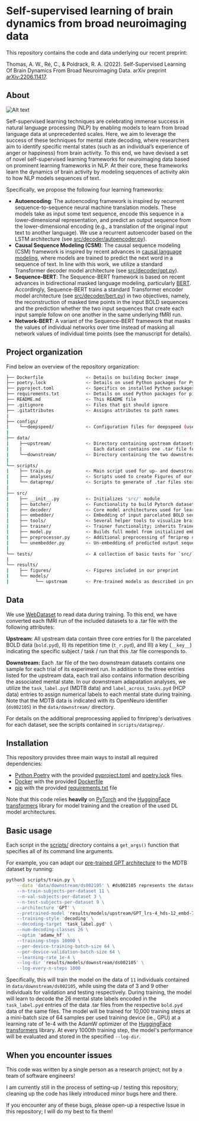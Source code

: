 # Self-supervised learning of brain dynamics from broad neuroimaging data

This repository contains the code and data underlying our recent preprint:

Thomas, A. W., Ré, C., & Poldrack, R. A. (2022). Self-Supervised Learning Of Brain Dynamics From Broad Neuroimaging Data. arXiv preprint [arXiv:2206.11417](https://arxiv.org/abs/2206.11417).


## About

![Alt text](results/figures/fig1_modeling-frameworks.png?raw=true "Learning frameworks")

Self-supervised learning techniques are celebrating immense success in natural language processing (NLP) by enabling models to learn from broad language data at unprecedented scales. Here, we aim to leverage the success of these techniques for mental state decoding, where researchers aim to identify specific mental states (such as an individual’s experience of anger or happiness) from brain activity. To this end, we have devised a set of novel self-supervised learning frameworks for neuroimaging data based on prominent learning frameworks in NLP. At their core, these frameworks learn the dynamics of brain activity by modeling sequences of activity akin to how NLP models sequences of text. 

Specifically, we propose the following four learning frameworks:
- **Autoencoding**: The autoencoding framework is inspired by recurrent sequence-to-sequence neural machine translation models. These models take as input some text sequence, encode this sequence in a lower-dimensional representation, and predict an output sequence from the lower-dimensional encoding (e.g., a translation of the original input text to another language). We use a recurrent autoencoder based on the LSTM architecture (see [src/decoder/autoencoder.py](src/decoder/autoencoder.py)).
- **Causal Sequence Modeling (CSM)**: The causal sequence modeling (CSM) framework is inspired by recent advances in [causal language modeling](https://proceedings.neurips.cc/paper/2020/hash/1457c0d6bfcb4967418bfb8ac142f64a-Abstract.html), where models are trained to predict the next word in a sequence of text. In line with this work, we utilize a standard Transformer decoder model architecture (see [src/decoder/gpt.py](src/decoder/gpt.py)).
- **Sequence-BERT**: The Sequence-BERT framework is based on recent advances in bidirectional masked language
modeling, particularly [BERT](https://arxiv.org/abs/1810.04805). Accordingly, Sequence-BERT trains a standard Transformer encoder model architecture (see [src/decoder/bert.py](src/decoder/bert.py)) in two objectives, namely, the reconstruction of masked time points in the input BOLD sequences and the prediction whether the two input sequences that create each input sample follow on one another in the same underlying fMRI run. 
- **Network-BERT**: A variant of the Sequence-BERT framework that masks the values of individual networks over time instead of masking all network values of individual time points (see the manuscript for details). 


## Project organization

Find below an overview of the repository organization: 

```bash
├── Dockerfile                <- Details on building Docker image
├── poetry.lock               <- Details on used Python packages for Python poetry
├── pyproject.toml            <- Specifics on installed Python packages with Python poetry
├── requirements.txt          <- Details on used Python packages for pip install 
├── README.md                 <- This README file
├── .gitignore                <- Files that git should ignore
├── .gitattributes            <- Assigns attributes to path names
|
├── configs/
|    └──deepspeed/            <- Configuration files for deepspeed (used to accelerate GPU training)
|
├── data/
|    ├──upstream/             <- Directory containing upstream datasets;
|    |                           Each dataset contains one .tar file for each of its fMRI runs
|    └──downstream/           <- Directory containing the two downstream datasets
|
└── scripts/
|    ├── train.py             <- Main script used for up- and downstream training of models
|    ├── analyses/            <- Scripts used to create Figures of our preprint
|    └── dataprep/            <- Scripts to generate of .tar files stored in `data/`
|
├── src/
|    ├── __init__.py          <- Initializes 'src/' module
|    ├── batcher/             <- Functionality to build Pytorch datasets from .tar-files in data/
|    ├── decoder/             <- Core model architectures used for learning
|    ├── embedder/            <- Embedding of input parcelated BOLD sequences into embedding space; Adding of training tokens to input; Masking of inputs during training; Computation of training losses
|    ├── tools/               <- Several helper tools to visualize brain maps, grab .tar-files, plot DL model architectures, and configure wandb
|    ├── trainer/             <- Trainer functionality; inherits Trainer object from HuggingFrace transformers library
|    ├── model.py             <- Builds full model from initialized embedder, decoder, and unembedder objects
|    ├── preprocessor.py      <- Additional preprocessing of fmriprep derivatives
|    └── unembedder.py        <- Un-embedding of predicted output sequences back to input space
|
└── tests/                    <- A collection of basic tests for `src/` module
|
└── results/
|    ├── figures/             <- Figures included in our preprint
|    └── models/              
|          └── upstream       <- Pre-trained models as described in preprint
```


## Data

We use [WebDataset](https://github.com/webdataset/webdataset) to read data during training. To this end, we have converted each fMRI run of the included datasets to a .tar file with the following attributes:

**Upstream:** All upstream data contain three core entries for I) the parcelated BOLD data (`bold.pyd`), II) its repetition time (`t_r.pyd`), and III) a key (`__key__`) indicating the specific subject / task / run that this .tar file corresponds to. 

**Downstream:** Each .tar file of the two downstream datasets contains one sample for each trial of its experiment run. In addition to the three entries listed for the upstream data, each trail also contains information describing the associated mental state. In our downstream adapatation analyses, we utilize the `task_label.pyd` (MDTB data) and `label_across_tasks.pyd` (HCP data) entries to assign numerical labels to each mental state during training. Note that the MDTB data is indicated with its OpenNeuro identifier (`ds002105`) in the `data/downstream/` directory. 

For details on the additional preprocessing applied to fmriprep's derivatives for each dataset, see the scripts contained in `scripts/dataprep/`.


## Installation 

This repository provides three main ways to install all required dependencies:

- [Python Poetry](https://python-poetry.org/) with the provided [pyproject.toml](pyproject.toml) and [poetry.lock](poetry.lock) files.
- [Docker](https://www.docker.com/) with the provided [Dockerfile](Dockerfile)
- [pip](https://pypi.org/project/pip/) with the provided [requirements.txt](requirements.txt) file

Note that this code relies **heavily** on [PyTorch](https://pytorch.org/) and the [HuggingFace transformers](https://huggingface.co/docs/transformers/index) library for model training and the creation of the used DL model architectures.


## Basic usage

Each script in the [scripts/](scripts/) directory contains a `get_args()` function that specifies all of its command line arguments.

For example, you can adapt our [pre-trained GPT architecture](results/models/upstream/GPT_lrs-4_hds-12_embd-768_train-CSM_lr-0005_bs-192_drp-01) to the MDTB dataset by running:

```bash
python3 scripts/train.py \
    --data 'data/downstream/ds002105' \ #ds002105 represents the dataset's OpenNeuro identifier
    --n-train-subjects-per-dataset 11 \
    --n-val-subjects-per-dataset 3 \
    --n-test-subjects-per-dataset 9 \
    --architecture 'GPT' \
    --pretrained-model 'results/models/upstream/GPT_lrs-4_hds-12_embd-768_train-CSM_lr-0005_bs-192_drp-01/model_final/pytorch_model.bin' \
    --training-style 'decoding' \
    --decoding-target 'task_label.pyd' \
    --num-decoding-classes 26 \
    --optim 'adamw_hf' \
    --training-steps 10000 \
    --per-device-training-batch-size 64 \
    --per-device-validation-batch-size 64 \
    --learning-rate 1e-4 \
    --log-dir 'results/models/downstream/ds002105' \
    --log-every-n-steps 1000
```

Specifically, this will train the model on the data of `11` individuals contained in `data/downstream/ds002105`, while using the data of 3 and 9 other individuals for validation and testing respectively. During training, the model will learn to decode the 26 mental state labels encoded in the `task_label.pyd` entries of the data .tar files from the respective `bold.pyd` data of the same files. The model will be trained for 10,000 training steps at a mini-batch size of 64 samples per used training device (ie., GPU) at a learning rate of 1e-4 with the AdamW optimizer of the [HuggingFace transformers](https://huggingface.co/docs/transformers/index) library. At every 1000th training step, the model's performance will be evaluated and stored in the specified `--log-dir`.


## When you encounter issues

This code was written by a single person as a research project; not by a team of software engineers!

I am currently still in the process of setting-up / testing this repository; cleaning up the code has likely introduced minor bugs here and there. 

If you encounter any of these bugs, please open-up a respective Issue in this repository; I will do my best to fix them!